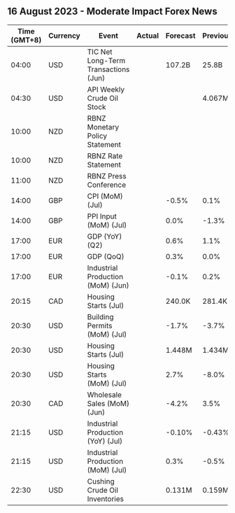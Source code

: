 ## 16 August 2023 - Moderate Impact Forex News

| Time (GMT+8) | Currency | Event | Actual | Forecast | Previous |
|------|----------|-------|--------|----------|----------|
| 04:00 | USD | TIC Net Long-Term Transactions (Jun) |  | 107.2B | 25.8B |
| 04:30 | USD | API Weekly Crude Oil Stock |  |  | 4.067M |
| 10:00 | NZD | RBNZ Monetary Policy Statement |  |  |  |
| 10:00 | NZD | RBNZ Rate Statement |  |  |  |
| 11:00 | NZD | RBNZ Press Conference |  |  |  |
| 14:00 | GBP | CPI (MoM) (Jul) |  | -0.5% | 0.1% |
| 14:00 | GBP | PPI Input (MoM) (Jul) |  | 0.0% | -1.3% |
| 17:00 | EUR | GDP (YoY) (Q2) |  | 0.6% | 1.1% |
| 17:00 | EUR | GDP (QoQ) |  | 0.3% | 0.0% |
| 17:00 | EUR | Industrial Production (MoM) (Jun) |  | -0.1% | 0.2% |
| 20:15 | CAD | Housing Starts (Jul) |  | 240.0K | 281.4K |
| 20:30 | USD | Building Permits (MoM) (Jul) |  | -1.7% | -3.7% |
| 20:30 | USD | Housing Starts (Jul) |  | 1.448M | 1.434M |
| 20:30 | USD | Housing Starts (MoM) (Jul) |  | 2.7% | -8.0% |
| 20:30 | CAD | Wholesale Sales (MoM) (Jun) |  | -4.2% | 3.5% |
| 21:15 | USD | Industrial Production (YoY) (Jul) |  | -0.10% | -0.43% |
| 21:15 | USD | Industrial Production (MoM) (Jul) |  | 0.3% | -0.5% |
| 22:30 | USD | Cushing Crude Oil Inventories |  | 0.131M | 0.159M |
